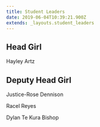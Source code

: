```yaml
---
title: Student Leaders
date: 2019-06-04T10:39:21.900Z
extends: _layouts.student_leaders
---
```

## Head Girl

Hayley Artz



## Deputy Head Girl

Justice-Rose Dennison



Racel Reyes



Dylan Te Kura Bishop
